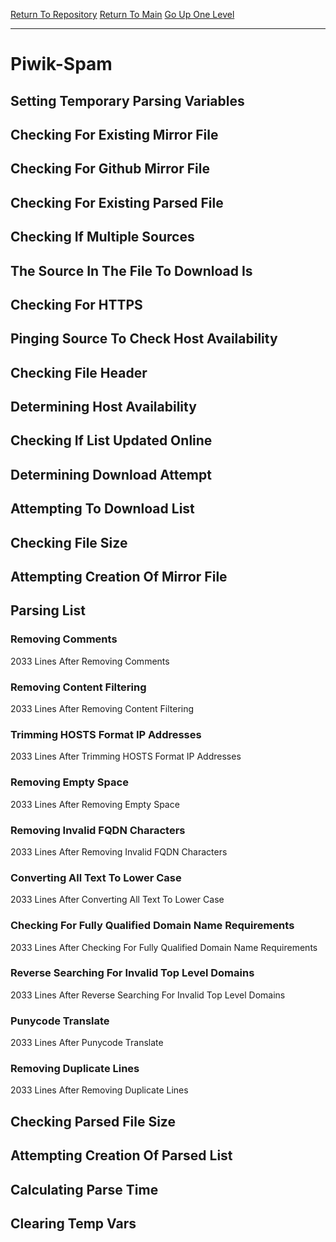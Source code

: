 [Return To Repository](https://github.com/deathbybandaid/piholeparser/)
[Return To Main](https://github.com/deathbybandaid/piholeparser/blob/master/RecentRunLogs/Mainlog.md)
[Go Up One Level](https://github.com/deathbybandaid/piholeparser/blob/master/RecentRunLogs/TopLevelScripts/30-Processing-External-Blacklists.md)
____________________________________
# Piwik-Spam
## Setting Temporary Parsing Variables
## Checking For Existing Mirror File
## Checking For Github Mirror File
## Checking For Existing Parsed File
## Checking If Multiple Sources
## The Source In The File To Download Is
## Checking For HTTPS
## Pinging Source To Check Host Availability
## Checking File Header
## Determining Host Availability
## Checking If List Updated Online
## Determining Download Attempt
## Attempting To Download List
## Checking File Size
## Attempting Creation Of Mirror File
## Parsing List
### Removing Comments
2033 Lines After Removing Comments
### Removing Content Filtering
2033 Lines After Removing Content Filtering
### Trimming HOSTS Format IP Addresses
2033 Lines After Trimming HOSTS Format IP Addresses
### Removing Empty Space
2033 Lines After Removing Empty Space
### Removing Invalid FQDN Characters
2033 Lines After Removing Invalid FQDN Characters
### Converting All Text To Lower Case
2033 Lines After Converting All Text To Lower Case
### Checking For Fully Qualified Domain Name Requirements
2033 Lines After Checking For Fully Qualified Domain Name Requirements
### Reverse Searching For Invalid Top Level Domains
2033 Lines After Reverse Searching For Invalid Top Level Domains
### Punycode Translate
2033 Lines After Punycode Translate
### Removing Duplicate Lines
2033 Lines After Removing Duplicate Lines
## Checking Parsed File Size
## Attempting Creation Of Parsed List
## Calculating Parse Time
## Clearing Temp Vars
